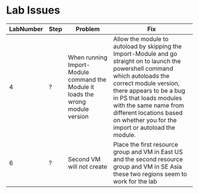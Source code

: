 # Lab Issues

LabNumber | Step | Problem | Fix
---|---|---|---
4 | ? | When running Import-Module command the Module it loads the wrong module version|Allow the module to autoload by skipping the Import-Module and go straight on to launch the powershell command which autoloads the correct module version, there appears to be a bug in PS that loads modules with the same name from different locations based on whether you for the import or autoload the module.
6 | ? | Second VM will not create | Place the first resource group and VM in East US and the second resource group and VM  in SE Asia these two regions seem to work for the lab


